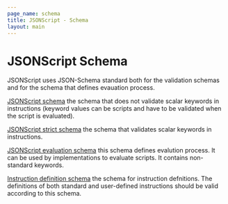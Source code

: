 ```yaml
---
page_name: schema
title: JSONScript - Schema
layout: main
---
```

# JSONScript Schema

JSONScript uses JSON-Schema standard both for the validation schemas and for the schema that defines evauation process.

[JSONScript schema](http://www.json-script.com/schema/schema.json#) the schema that does not validate scalar keywords in instructions (keyword values can be scripts and have to be validated when the script is evaluated).

[JSONScript strict schema](http://www.json-script.com/schema/schema_strict.json#) the schema that validates scalar keywords in instructions.

[JSONScript evaluation schema](http://www.json-script.com/schema/evaluate.json#) this schema defines evalution process. It can be used by implementations to evaluate scripts. It contains non-standard keywords.

[Instruction definition schema](http://www.json-script.com/schema/instruction.json#) the schema for instruction defnitions. The definitions of both standard and user-defined instructions should be valid according to this schema.
